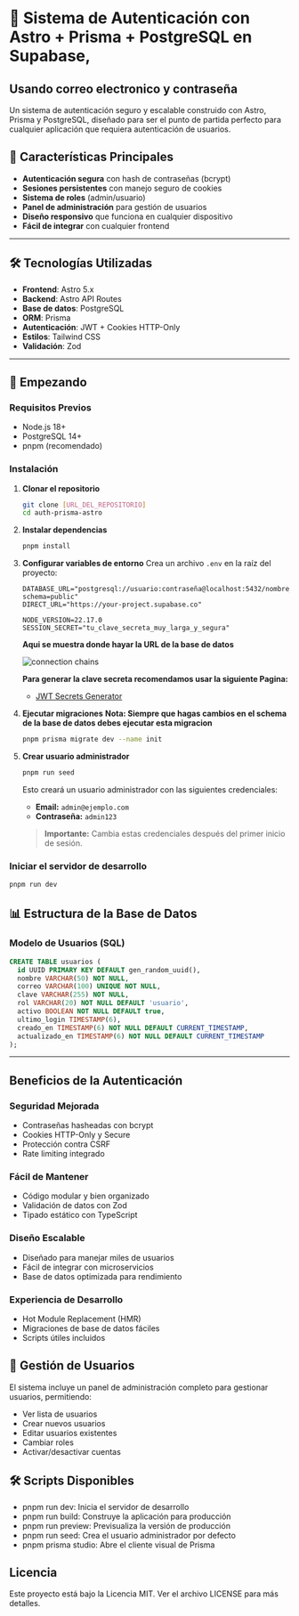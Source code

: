 # 🚀 Sistema de Autenticación con Astro + Prisma + PostgreSQL en Supabase, 
## Usando correo electronico y contraseña 

Un sistema de autenticación seguro y escalable construido con Astro, Prisma y PostgreSQL, diseñado para ser el punto de partida perfecto para cualquier aplicación que requiera autenticación de usuarios.

## 🌟 Características Principales

-   **Autenticación segura** con hash de contraseñas (bcrypt)
-   **Sesiones persistentes** con manejo seguro de cookies
-   **Sistema de roles** (admin/usuario)
-   **Panel de administración** para gestión de usuarios
-   **Diseño responsivo** que funciona en cualquier dispositivo
-   **Fácil de integrar** con cualquier frontend

---

## 🛠️ Tecnologías Utilizadas

-   **Frontend**: Astro 5.x
-   **Backend**: Astro API Routes
-   **Base de datos**: PostgreSQL
-   **ORM**: Prisma
-   **Autenticación**: JWT + Cookies HTTP-Only
-   **Estilos**: Tailwind CSS
-   **Validación**: Zod

---

## 🚀 Empezando

### Requisitos Previos

-   Node.js 18+
-   PostgreSQL 14+
-   pnpm (recomendado)

### Instalación

1.  **Clonar el repositorio**
    ```bash
    git clone [URL_DEL_REPOSITORIO]
    cd auth-prisma-astro
    ```
2.  **Instalar dependencias**
    ```bash
    pnpm install
    ```
3.  **Configurar variables de entorno**
    Crea un archivo `.env` en la raíz del proyecto:

    
    ```
    DATABASE_URL="postgresql://usuario:contraseña@localhost:5432/nombre_bd?schema=public"
    DIRECT_URL="https://your-project.supabase.co"

    NODE_VERSION=22.17.0
    SESSION_SECRET="tu_clave_secreta_muy_larga_y_segura"

    ```

    **Aqui se muestra donde hayar la URL de la base de datos**

    ![connection chains](https://i.postimg.cc/c1vj6DDB/Supabase-connection.png)

    **Para generar la clave secreta recomendamos usar la siguiente Pagina:**
     -  [JWT Secrets Generator](https://jwtsecrets.com/#generator)
  

1.  **Ejecutar migraciones**
      **Nota: Siempre que hagas cambios en el schema de la base de datos debes ejecutar esta migracion**

    ```bash
    pnpm prisma migrate dev --name init
    ```
   
2.  **Crear usuario administrador**
    ```bash
    pnpm run seed
    ```
    Esto creará un usuario administrador con las siguientes credenciales:
    -   **Email:** `admin@ejemplo.com`
    -   **Contraseña:** `admin123`

    > **Importante:** Cambia estas credenciales después del primer inicio de sesión.

### Iniciar el servidor de desarrollo

```bash
pnpm run dev
```



## 📊 Estructura de la Base de Datos

### Modelo de Usuarios (SQL)

```sql
CREATE TABLE usuarios (
  id UUID PRIMARY KEY DEFAULT gen_random_uuid(),
  nombre VARCHAR(50) NOT NULL,
  correo VARCHAR(100) UNIQUE NOT NULL,
  clave VARCHAR(255) NOT NULL,
  rol VARCHAR(20) NOT NULL DEFAULT 'usuario',
  activo BOOLEAN NOT NULL DEFAULT true,
  ultimo_login TIMESTAMP(6),
  creado_en TIMESTAMP(6) NOT NULL DEFAULT CURRENT_TIMESTAMP,
  actualizado_en TIMESTAMP(6) NOT NULL DEFAULT CURRENT_TIMESTAMP
);
```
---
## Beneficios de la Autenticación
### Seguridad Mejorada
- Contraseñas hasheadas con bcrypt
- Cookies HTTP-Only y Secure
- Protección contra CSRF
- Rate limiting integrado
### Fácil de Mantener
- Código modular y bien organizado
- Validación de datos con Zod
- Tipado estático con TypeScript
### Diseño Escalable
- Diseñado para manejar miles de usuarios
- Fácil de integrar con microservicios
- Base de datos optimizada para rendimiento

### Experiencia de Desarrollo
- Hot Module Replacement (HMR)
- Migraciones de base de datos fáciles
- Scripts útiles incluidos

## 📱 Gestión de Usuarios
El sistema incluye un panel de administración completo para gestionar usuarios, permitiendo:

- Ver lista de usuarios
- Crear nuevos usuarios
- Editar usuarios existentes
- Cambiar roles
- Activar/desactivar cuentas

## 🛠️ Scripts Disponibles
* pnpm run dev: Inicia el servidor de desarrollo
* pnpm run build: Construye la aplicación para producción
* pnpm run preview: Previsualiza la versión de producción
* pnpm run seed: Crea el usuario administrador por defecto
* pnpm prisma studio: Abre el cliente visual de Prisma

## Licencia
Este proyecto está bajo la Licencia MIT. Ver el archivo LICENSE para más detalles.
